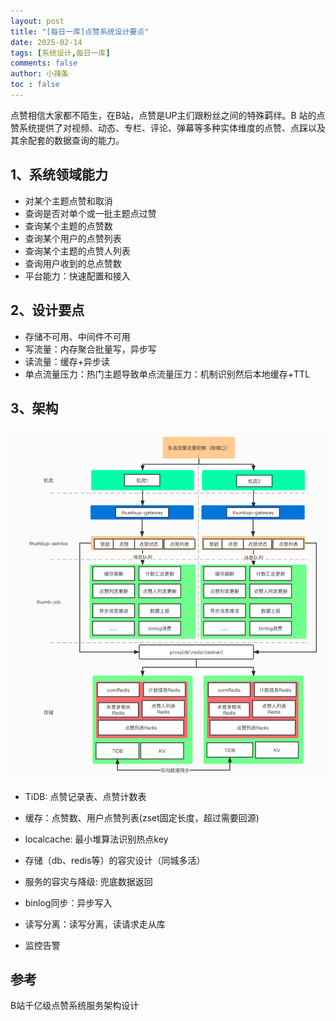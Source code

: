```yaml
---
layout: post
title: "[每日一库]点赞系统设计要点"
date: 2025-02-14
tags: [系统设计,每日一库]
comments: false
author: 小辣条
toc : false
---
```

点赞相信大家都不陌生，在B站，点赞是UP主们跟粉丝之间的特殊羁绊。B 站的点赞系统提供了对视频、动态、专栏、评论、弹幕等多种实体维度的点赞、点踩以及其余配套的数据查询的能力。
<!-- more -->
## 1、系统领域能力
- 对某个主题点赞和取消
- 查询是否对单个或一批主题点过赞
- 查询某个主题的点赞数
- 查询某个用户的点赞列表
- 查询某个主题的点赞人列表
- 查询用户收到的总点赞数
- 平台能力：快速配置和接入

## 2、设计要点
- 存储不可用、中间件不可用
- 写流量：内存聚合批量写，异步写
- 读流量：缓存+异步读
- 单点流量压力：热门主题导致单点流量压力：机制识别然后本地缓存+TTL

## 3、架构
![alt text](https://raw.githubusercontent.com/swh0318/swh0318.github.io/refs/heads/main/_posts/daily/assets/2025-02-14-agreen_system/image.png)

- TiDB: 点赞记录表、点赞计数表
- 缓存：点赞数、用户点赞列表(zset固定长度，超过需要回源)
- localcache: 最小堆算法识别热点key

- 存储（db、redis等）的容灾设计（同城多活）
- 服务的容灾与降级: 兜底数据返回
- binlog同步：异步写入
- 读写分离：读写分离，读请求走从库
- 监控告警

## 参考
B站千亿级点赞系统服务架构设计